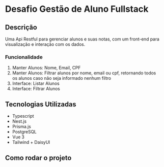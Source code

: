 # Desafio Gestão de Aluno Fullstack

## Descrição

Uma Api Restful para gerenciar alunos e suas notas, com um front-end para visualização e interação com os dados.

### Funcionalidade

1. Manter Alunos: Nome, Email, CPF
2. Manter Alunos: Filtrar alunos por nome, email ou cpf, retornando todos os alunos caso não seja informado nenhum filtro
3. Interface: Listar Alunos
4. Interface: Filtrar Alunos

## Tecnologias Utilizadas

- Typescript
- Nest.js
- Prisma.js
- PostgreSQL
- Vue 3
- Tailwind + DaisyUI

## Como rodar o projeto
